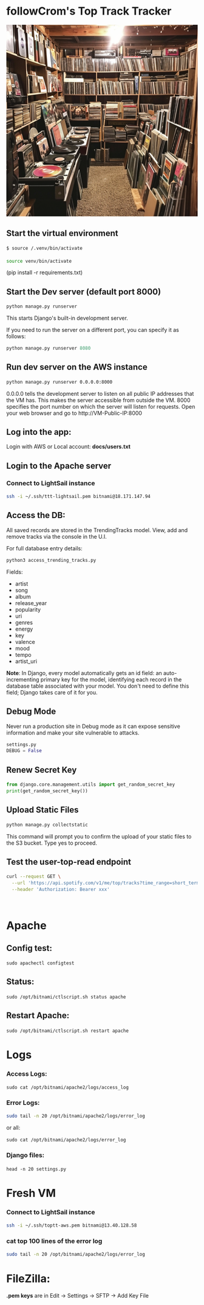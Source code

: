 # followCrom's Top Track Tracker

![Alt Text](readme_img.png)

## Start the virtual environment

```bash
$ source /.venv/bin/activate

source venv/bin/activate
```

(pip install -r requirements.txt)

## Start the Dev server (default port 8000)

```python
python manage.py runserver
```
This starts Django's built-in development server.

If you need to run the server on a different port, you can specify it as follows:

```python
python manage.py runserver 8080
```

## Run dev server on the AWS instance

```bash
python manage.py runserver 0.0.0.0:8000
```


0.0.0.0 tells the development server to listen on all public IP addresses that the VM has. This makes the server accessible from outside the VM.
8000 specifies the port number on which the server will listen for requests.
Open your web browser and go to http://VM-Public-IP:8000

## Log into the app:

Login with AWS or Local account: **docs/users.txt**


## Login to the Apache server


### Connect to LightSail instance

```bash
ssh -i ~/.ssh/ttt-lightsail.pem bitnami@18.171.147.94
```

## Access the DB:

All saved records are stored in the TrendingTracks model. View, add and remove tracks via the console in the U.I.

For full database entry details:

```python
python3 access_trending_tracks.py
```

Fields:
  - artist
  - song
  - album
  - release_year
  - popularity
  - uri
  - genres
  - energy
  - key
  - valence
  - mood
  - tempo
  - artist_uri
        
**Note**: In Django, every model automatically gets an id field: an auto-incrementing primary key for the model, identifying each record in the database table associated with your model. You don't need to define this field; Django takes care of it for you.

## Debug Mode

Never run a production site in Debug mode as it can expose sensitive information and make your site vulnerable to attacks.

```python
settings.py
DEBUG = False
```

## Renew Secret Key

```python
from django.core.management.utils import get_random_secret_key
print(get_random_secret_key())
```


## Upload Static Files

```bash
python manage.py collectstatic
```

This command will prompt you to confirm the upload of your static files to the S3 bucket. Type yes to proceed.

## Test the user-top-read endpoint

```bash
curl --request GET \
  --url 'https://api.spotify.com/v1/me/top/tracks?time_range=short_term&offset=0' \
  --header 'Authorization: Bearer xxx'
```
<br>

# Apache

## Config test:

`sudo apachectl configtest`

## Status:
`sudo /opt/bitnami/ctlscript.sh status apache`

## Restart Apache:
`sudo /opt/bitnami/ctlscript.sh restart apache`

# Logs

### Access Logs:
`sudo cat /opt/bitnami/apache2/logs/access_log`

### Error Logs:
```bash
sudo tail -n 20 /opt/bitnami/apache2/logs/error_log
```

or all:

`sudo cat /opt/bitnami/apache2/logs/error_log`

### Django files:
`head -n 20 settings.py`

# Fresh VM

### Connect to LightSail instance

```bash
ssh -i ~/.ssh/toptt-aws.pem bitnami@13.40.128.58
```

### cat top 100 lines of the error log

```bash
sudo tail -n 20 /opt/bitnami/apache2/logs/error_log
```

# FileZilla:

**.pem keys** are in Edit -> Settings -> SFTP -> Add Key File